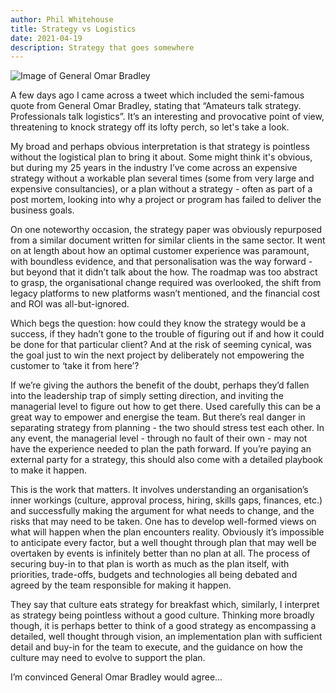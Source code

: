 ```yaml
---
author: Phil Whitehouse
title: Strategy vs Logistics
date: 2021-04-19
description: Strategy that goes somewhere
---
```

![Image of General Omar Bradley](/img/strategy_vs_logistics.jpg)

A few days ago I came across a tweet which included the semi-famous quote from General Omar Bradley, stating that “Amateurs talk strategy. Professionals talk logistics”. It’s an interesting and provocative point of view, threatening to knock strategy off its lofty perch, so let's take a look.

My broad and perhaps obvious interpretation is that strategy is pointless without the logistical plan to bring it about. Some might think it's obvious, but during my 25 years in the industry I’ve come across an expensive strategy without a workable plan several times (some from very large and expensive consultancies), or a plan without a strategy - often as part of a post mortem, looking into why a project or program has failed to deliver the business goals.

On one noteworthy occasion, the strategy paper was obviously repurposed from a similar document written for similar clients in the same sector. It went on at length about how an optimal customer experience was paramount, with boundless evidence, and that personalisation was the way forward - but beyond that it didn’t talk about the how. The roadmap was too abstract to grasp, the organisational change required was overlooked, the shift from legacy platforms to new platforms wasn’t mentioned, and the financial cost and ROI was all-but-ignored.

Which begs the question: how could they know the strategy would be a success, if they hadn’t gone to the trouble of figuring out if and how it could be done for that particular client? And at the risk of seeming cynical, was the goal just to win the next project by deliberately not empowering the customer to ‘take it from here’?

If we’re giving the authors the benefit of the doubt, perhaps they’d fallen into the leadership trap of simply setting direction, and inviting the managerial level to figure out how to get there. Used carefully this can be a great way to empower and energise the team. But there’s real danger in separating strategy from planning - the two should stress test each other. In any event, the managerial level - through no fault of their own - may not have the experience needed to plan the path forward. If you’re paying an external party for a strategy, this should also come with a detailed playbook to make it happen.

This is the work that matters. It involves understanding an organisation’s inner workings (culture, approval process, hiring, skills gaps, finances, etc.) and successfully making the argument for what needs to change, and the risks that may need to be taken. One has to develop well-formed views on what will happen when the plan encounters reality. Obviously it’s impossible to anticipate every factor, but a well thought through plan that may well be overtaken by events is infinitely better than no plan at all. The process of securing buy-in to that plan is worth as much as the plan itself, with priorities, trade-offs, budgets and technologies all being debated and agreed by the team responsible for making it happen.

They say that culture eats strategy for breakfast which, similarly, I interpret as strategy being pointless without a good culture. Thinking more broadly though, it is perhaps better to think of a good strategy as encompassing a detailed, well thought through vision, an implementation plan with sufficient detail and buy-in for the team to execute, and the guidance on how the culture may need to evolve to support the plan.

I’m convinced General Omar Bradley would agree...
